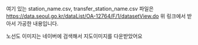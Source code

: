 여기 있는  station_name.csv, transfer_station_name.csv 파일은
https://data.seoul.go.kr/dataList/OA-12764/F/1/datasetView.do
위 링크에서 받아서 가공한 내용입니다.

노선도 이미지는 네이버에 검색해서 지도이미지를 다운받았어요
